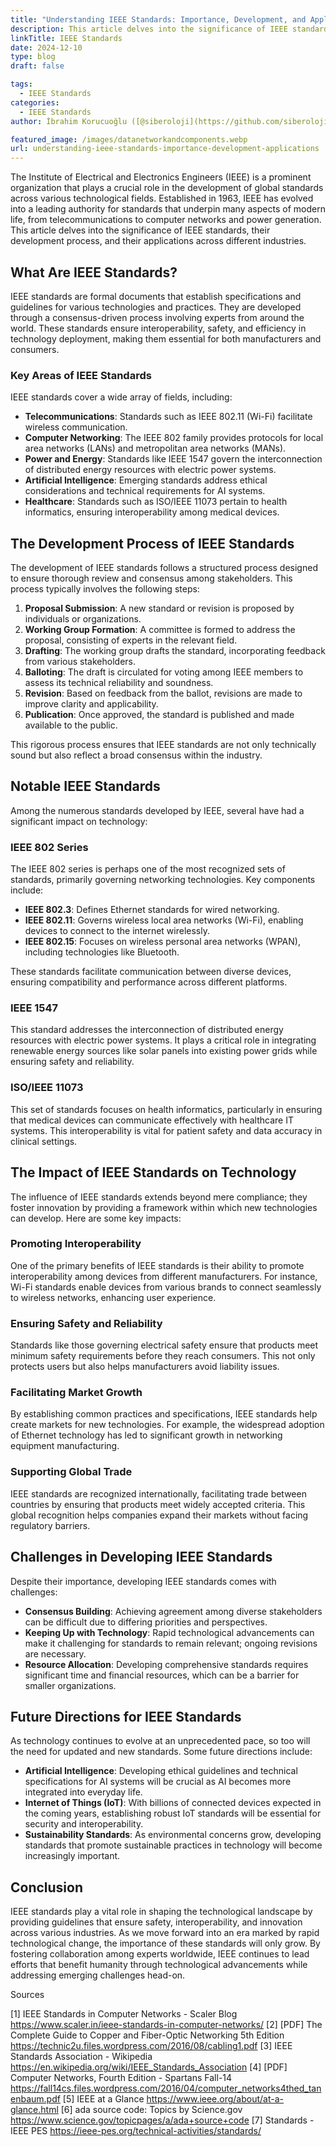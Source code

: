 ```yaml
---
title: "Understanding IEEE Standards: Importance, Development, and Applications"
description: This article delves into the significance of IEEE standards, their development process, and their applications across different industries.
linkTitle: IEEE Standards
date: 2024-12-10
type: blog
draft: false

tags:
  - IEEE Standards
categories:
  - IEEE Standards
author: İbrahim Korucuoğlu ([@siberoloji](https://github.com/siberoloji))

featured_image: /images/datanetworkandcomponents.webp
url: understanding-ieee-standards-importance-development-applications
---
```

The Institute of Electrical and Electronics Engineers (IEEE) is a prominent organization that plays a crucial role in the development of global standards across various technological fields. Established in 1963, IEEE has evolved into a leading authority for standards that underpin many aspects of modern life, from telecommunications to computer networks and power generation. This article delves into the significance of IEEE standards, their development process, and their applications across different industries.

## What Are IEEE Standards?

IEEE standards are formal documents that establish specifications and guidelines for various technologies and practices. They are developed through a consensus-driven process involving experts from around the world. These standards ensure interoperability, safety, and efficiency in technology deployment, making them essential for both manufacturers and consumers.

### Key Areas of IEEE Standards

IEEE standards cover a wide array of fields, including:

- **Telecommunications**: Standards such as IEEE 802.11 (Wi-Fi) facilitate wireless communication.
- **Computer Networking**: The IEEE 802 family provides protocols for local area networks (LANs) and metropolitan area networks (MANs).
- **Power and Energy**: Standards like IEEE 1547 govern the interconnection of distributed energy resources with electric power systems.
- **Artificial Intelligence**: Emerging standards address ethical considerations and technical requirements for AI systems.
- **Healthcare**: Standards such as ISO/IEEE 11073 pertain to health informatics, ensuring interoperability among medical devices.

## The Development Process of IEEE Standards

The development of IEEE standards follows a structured process designed to ensure thorough review and consensus among stakeholders. This process typically involves the following steps:

1. **Proposal Submission**: A new standard or revision is proposed by individuals or organizations.
2. **Working Group Formation**: A committee is formed to address the proposal, consisting of experts in the relevant field.
3. **Drafting**: The working group drafts the standard, incorporating feedback from various stakeholders.
4. **Balloting**: The draft is circulated for voting among IEEE members to assess its technical reliability and soundness.
5. **Revision**: Based on feedback from the ballot, revisions are made to improve clarity and applicability.
6. **Publication**: Once approved, the standard is published and made available to the public.

This rigorous process ensures that IEEE standards are not only technically sound but also reflect a broad consensus within the industry.

## Notable IEEE Standards

Among the numerous standards developed by IEEE, several have had a significant impact on technology:

### IEEE 802 Series

The IEEE 802 series is perhaps one of the most recognized sets of standards, primarily governing networking technologies. Key components include:

- **IEEE 802.3**: Defines Ethernet standards for wired networking.
- **IEEE 802.11**: Governs wireless local area networks (Wi-Fi), enabling devices to connect to the internet wirelessly.
- **IEEE 802.15**: Focuses on wireless personal area networks (WPAN), including technologies like Bluetooth.

These standards facilitate communication between diverse devices, ensuring compatibility and performance across different platforms.

### IEEE 1547

This standard addresses the interconnection of distributed energy resources with electric power systems. It plays a critical role in integrating renewable energy sources like solar panels into existing power grids while ensuring safety and reliability.

### ISO/IEEE 11073

This set of standards focuses on health informatics, particularly in ensuring that medical devices can communicate effectively with healthcare IT systems. This interoperability is vital for patient safety and data accuracy in clinical settings.

## The Impact of IEEE Standards on Technology

The influence of IEEE standards extends beyond mere compliance; they foster innovation by providing a framework within which new technologies can develop. Here are some key impacts:

### Promoting Interoperability

One of the primary benefits of IEEE standards is their ability to promote interoperability among devices from different manufacturers. For instance, Wi-Fi standards enable devices from various brands to connect seamlessly to wireless networks, enhancing user experience.

### Ensuring Safety and Reliability

Standards like those governing electrical safety ensure that products meet minimum safety requirements before they reach consumers. This not only protects users but also helps manufacturers avoid liability issues.

### Facilitating Market Growth

By establishing common practices and specifications, IEEE standards help create markets for new technologies. For example, the widespread adoption of Ethernet technology has led to significant growth in networking equipment manufacturing.

### Supporting Global Trade

IEEE standards are recognized internationally, facilitating trade between countries by ensuring that products meet widely accepted criteria. This global recognition helps companies expand their markets without facing regulatory barriers.

## Challenges in Developing IEEE Standards

Despite their importance, developing IEEE standards comes with challenges:

- **Consensus Building**: Achieving agreement among diverse stakeholders can be difficult due to differing priorities and perspectives.
- **Keeping Up with Technology**: Rapid technological advancements can make it challenging for standards to remain relevant; ongoing revisions are necessary.
- **Resource Allocation**: Developing comprehensive standards requires significant time and financial resources, which can be a barrier for smaller organizations.

## Future Directions for IEEE Standards

As technology continues to evolve at an unprecedented pace, so too will the need for updated and new standards. Some future directions include:

- **Artificial Intelligence**: Developing ethical guidelines and technical specifications for AI systems will be crucial as AI becomes more integrated into everyday life.
- **Internet of Things (IoT)**: With billions of connected devices expected in the coming years, establishing robust IoT standards will be essential for security and interoperability.
- **Sustainability Standards**: As environmental concerns grow, developing standards that promote sustainable practices in technology will become increasingly important.

## Conclusion

IEEE standards play a vital role in shaping the technological landscape by providing guidelines that ensure safety, interoperability, and innovation across various industries. As we move forward into an era marked by rapid technological change, the importance of these standards will only grow. By fostering collaboration among experts worldwide, IEEE continues to lead efforts that benefit humanity through technological advancements while addressing emerging challenges head-on.

Sources

[1] IEEE Standards in Computer Networks - Scaler Blog <https://www.scaler.in/ieee-standards-in-computer-networks/>
[2] [PDF] The Complete Guide to Copper and Fiber-Optic Networking 5th Edition <https://technic2u.files.wordpress.com/2016/08/cabling1.pdf>
[3] IEEE Standards Association - Wikipedia <https://en.wikipedia.org/wiki/IEEE_Standards_Association>
[4] [PDF] Computer Networks, Fourth Edition - Spartans Fall-14 <https://fall14cs.files.wordpress.com/2016/04/computer_networks4thed_tanenbaum.pdf>
[5] IEEE at a Glance <https://www.ieee.org/about/at-a-glance.html>
[6] ada source code: Topics by Science.gov <https://www.science.gov/topicpages/a/ada+source+code>
[7] Standards - IEEE PES <https://ieee-pes.org/technical-activities/standards/>
